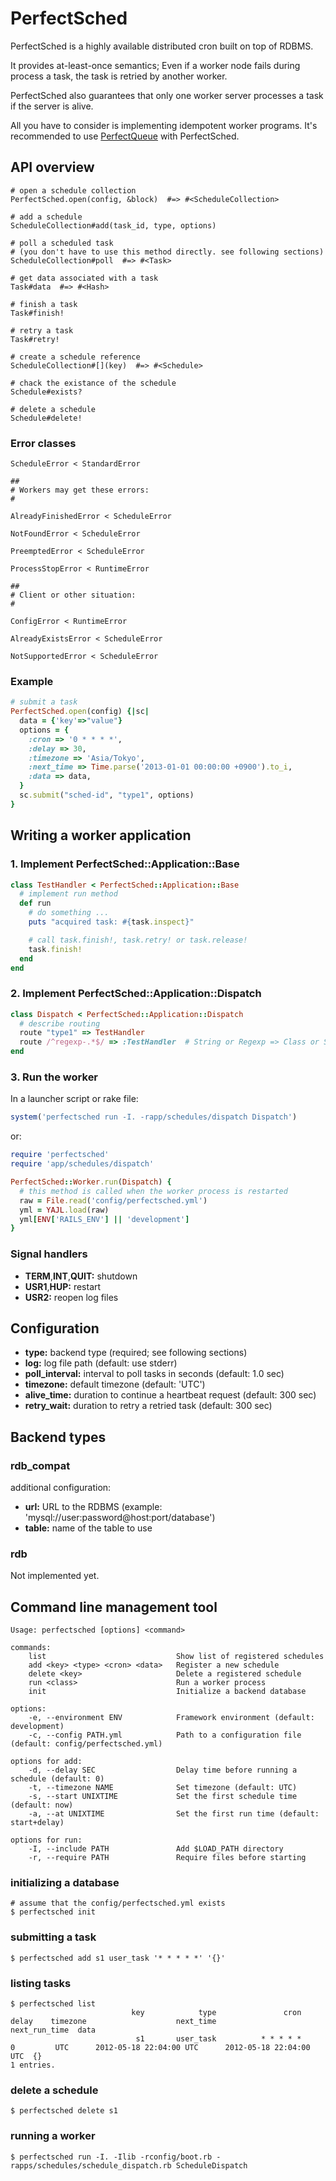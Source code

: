 # PerfectSched

PerfectSched is a highly available distributed cron built on top of RDBMS.

It provides at-least-once semantics; Even if a worker node fails during process a task, the task is retried by another worker.

PerfectSched also guarantees that only one worker server processes a task if the server is alive.

All you have to consider is implementing idempotent worker programs. It's recommended to use [PerfectQueue](https://github.com/treasure-data/perfectqueue) with PerfectSched.


## API overview

```
# open a schedule collection
PerfectSched.open(config, &block)  #=> #<ScheduleCollection>

# add a schedule
ScheduleCollection#add(task_id, type, options)

# poll a scheduled task
# (you don't have to use this method directly. see following sections)
ScheduleCollection#poll  #=> #<Task>

# get data associated with a task
Task#data  #=> #<Hash>

# finish a task
Task#finish!

# retry a task
Task#retry!

# create a schedule reference
ScheduleCollection#[](key)  #=> #<Schedule>

# chack the existance of the schedule
Schedule#exists?

# delete a schedule
Schedule#delete!
```

### Error classes

```
ScheduleError < StandardError

##
# Workers may get these errors:
#

AlreadyFinishedError < ScheduleError

NotFoundError < ScheduleError

PreemptedError < ScheduleError

ProcessStopError < RuntimeError

##
# Client or other situation:
#

ConfigError < RuntimeError

AlreadyExistsError < ScheduleError

NotSupportedError < ScheduleError
```


### Example

```ruby
# submit a task
PerfectSched.open(config) {|sc|
  data = {'key'=>"value"}
  options = {
    :cron => '0 * * * *',
    :delay => 30,
    :timezone => 'Asia/Tokyo',
    :next_time => Time.parse('2013-01-01 00:00:00 +0900').to_i,
    :data => data,
  }
  sc.submit("sched-id", "type1", options)
}
```


## Writing a worker application

### 1. Implement PerfectSched::Application::Base

```ruby
class TestHandler < PerfectSched::Application::Base
  # implement run method
  def run
    # do something ...
    puts "acquired task: #{task.inspect}"

    # call task.finish!, task.retry! or task.release!
    task.finish!
  end
end
```

### 2. Implement PerfectSched::Application::Dispatch

```ruby
class Dispatch < PerfectSched::Application::Dispatch
  # describe routing
  route "type1" => TestHandler
  route /^regexp-.*$/ => :TestHandler  # String or Regexp => Class or Symbol
end
```

### 3. Run the worker

In a launcher script or rake file:

```ruby
system('perfectsched run -I. -rapp/schedules/dispatch Dispatch')
```

or:

```ruby
require 'perfectsched'
require 'app/schedules/dispatch'

PerfectSched::Worker.run(Dispatch) {
  # this method is called when the worker process is restarted
  raw = File.read('config/perfectsched.yml')
  yml = YAJL.load(raw)
  yml[ENV['RAILS_ENV'] || 'development']
}
```

### Signal handlers

- **TERM**,**INT**,**QUIT:** shutdown
- **USR1**,**HUP:** restart
- **USR2:** reopen log files

## Configuration

- **type:** backend type (required; see following sections)
- **log:** log file path (default: use stderr)
- **poll\_interval:** interval to poll tasks in seconds (default: 1.0 sec)
- **timezone:** default timezone (default: 'UTC')
- **alive\_time:** duration to continue a heartbeat request (default: 300 sec)
- **retry\_wait:** duration to retry a retried task (default: 300 sec)

## Backend types

### rdb\_compat

additional configuration:

- **url:** URL to the RDBMS (example: 'mysql://user:password@host:port/database')
- **table:** name of the table to use

### rdb

Not implemented yet.


## Command line management tool

```
Usage: perfectsched [options] <command>

commands:
    list                             Show list of registered schedules
    add <key> <type> <cron> <data>   Register a new schedule
    delete <key>                     Delete a registered schedule
    run <class>                      Run a worker process
    init                             Initialize a backend database

options:
    -e, --environment ENV            Framework environment (default: development)
    -c, --config PATH.yml            Path to a configuration file (default: config/perfectsched.yml)

options for add:
    -d, --delay SEC                  Delay time before running a schedule (default: 0)
    -t, --timezone NAME              Set timezone (default: UTC)
    -s, --start UNIXTIME             Set the first schedule time (default: now)
    -a, --at UNIXTIME                Set the first run time (default: start+delay)

options for run:
    -I, --include PATH               Add $LOAD_PATH directory
    -r, --require PATH               Require files before starting
```

### initializing a database

    # assume that the config/perfectsched.yml exists
    $ perfectsched init

### submitting a task

    $ perfectsched add s1 user_task '* * * * *' '{}'

### listing tasks

    $ perfectsched list
                               key            type               cron   delay    timezone                    next_time                next_run_time  data
                                s1       user_task          * * * * *       0         UTC      2012-05-18 22:04:00 UTC      2012-05-18 22:04:00 UTC  {}
    1 entries.

### delete a schedule

    $ perfectsched delete s1

### running a worker

    $ perfectsched run -I. -Ilib -rconfig/boot.rb -rapps/schedules/schedule_dispatch.rb ScheduleDispatch

